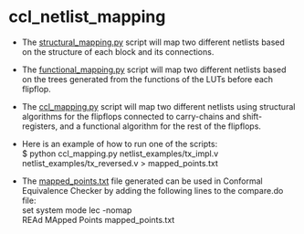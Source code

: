 # ccl_netlist_mapping
* The [structural_mapping.py](./structural_mapping.py) script will map two different netlists based on the structure of each block and its connections.
* The [functional_mapping.py](./functional_mapping.py) script will map two different netlists based on the trees generated from the functions of the LUTs before each flipflop.
* The [ccl_mapping.py](./ccl_mapping.py) script will map two different netlists using structural algorithms for the flipflops connected to carry-chains and shift-registers, 
and a functional algorithm for the rest of the flipflops.

* Here is an example of how to run one of the scripts:  
$ python ccl_mapping.py netlist_examples/tx_impl.v netlist_examples/tx_reversed.v > mapped_points.txt

* The [mapped_points.txt](./mapped_points.txt) file generated can be used in Conformal Equivalence Checker by adding the following lines to the compare.do file:  
set system mode lec -nomap  
REAd MApped Points mapped_points.txt
